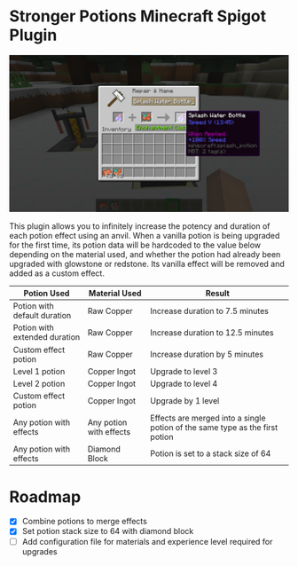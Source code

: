 # Stronger Potions Minecraft Spigot Plugin

![](Demo.png)

This plugin allows you to infinitely increase the potency and duration of each potion effect using an anvil. When a vanilla potion is being upgraded for the first time, its potion data will be hardcoded to the value below depending on the material used, and whether the potion had already been upgraded with glowstone or redstone. Its vanilla effect will be removed and added as a custom effect.

| Potion Used                   | Material Used           | Result                                                       |
| ----------------------------- | ----------------------- | ------------------------------------------------------------ |
| Potion with default duration  | Raw Copper              | Increase duration to  7.5 minutes                            |
| Potion with extended duration | Raw Copper              | Increase duration to 12.5 minutes                            |
| Custom effect potion          | Raw Copper              | Increase duration by 5 minutes                               |
| Level 1 potion                | Copper Ingot            | Upgrade to level 3                                           |
| Level 2 potion                | Copper Ingot            | Upgrade to level 4                                           |
| Custom effect potion          | Copper Ingot            | Upgrade by 1 level                                           |
| Any potion with effects       | Any potion with effects | Effects are merged into a single potion of the same type as the first potion |
| Any potion with effects       | Diamond Block           | Potion is set to a stack size of 64                          |

# Roadmap

- [x] Combine potions to merge effects
- [x] Set potion stack size to 64 with diamond block
- [ ] Add configuration file for materials and experience level required for upgrades